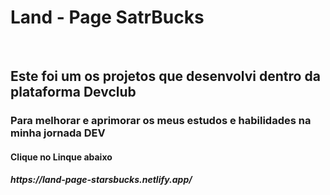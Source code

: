 <h1>
Land - Page SatrBucks
</h1>
<br>
<h2> Este foi um os projetos que desenvolvi dentro da plataforma Devclub </h2>
<h3>Para melhorar e aprimorar os meus estudos e habilidades na minha jornada DEV </h3>
<h4> Clique no Linque abaixo </h4>
<h5> https://land-page-starsbucks.netlify.app/</h5>
